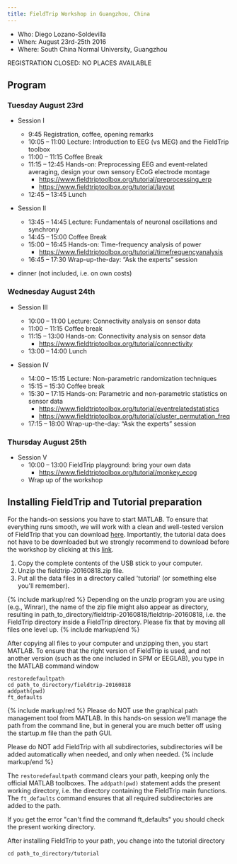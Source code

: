 ```yaml
---
title: FieldTrip Workshop in Guangzhou, China
---
```


- Who: Diego Lozano-Soldevilla
- When: August 23rd-25th 2016
- Where: South China Normal University, Guangzhou

REGISTRATION CLOSED: NO PLACES AVAILABLE

## Program

### Tuesday August 23rd

- Session I

  - 9:45 Registration, coffee, opening remarks
  - 10:05 – 11:00 Lecture: Introduction to EEG (vs MEG) and the FieldTrip toolbox
  - 11:00 – 11:15 Coffee Break
  - 11:15 – 12:45 Hands-on: Preprocessing EEG and event-related averaging, design your own sensory ECoG electrode montage
    - <https://www.fieldtriptoolbox.org/tutorial/preprocessing_erp>
    - <https://www.fieldtriptoolbox.org/tutorial/layout>
  - 12:45 – 13:45 Lunch

- Session II

  - 13:45 – 14:45 Lecture: Fundamentals of neuronal oscillations and synchrony
  - 14:45 – 15:00 Coffee Break
  - 15:00 – 16:45 Hands-on: Time-frequency analysis of power
    - <https://www.fieldtriptoolbox.org/tutorial/timefrequencyanalysis>
  - 16:45 – 17:30 Wrap-up-the-day: “Ask the experts” session

- dinner (not included, i.e. on own costs)

### Wednesday August 24th

- Session III

  - 10:00 – 11:00 Lecture: Connectivity analysis on sensor data
  - 11:00 – 11:15 Coffee break
  - 11:15 – 13:00 Hands-on: Connectivity analysis on sensor data
    - <https://www.fieldtriptoolbox.org/tutorial/connectivity>
  - 13:00 – 14:00 Lunch

- Session IV
  - 14:00 – 15:15 Lecture: Non-parametric randomization techniques
  - 15:15 – 15:30 Coffee break
  - 15:30 – 17:15 Hands-on: Parametric and non-parametric statistics on sensor data
    - <https://www.fieldtriptoolbox.org/tutorial/eventrelatedstatistics>
    - <https://www.fieldtriptoolbox.org/tutorial/cluster_permutation_freq>
  - 17:15 – 18:00 Wrap-up-the-day: “Ask the experts” session

### Thursday August 25th

- Session V
  - 10:00 – 13:00 FieldTrip playground: bring your own data
    - <https://www.fieldtriptoolbox.org/tutorial/monkey_ecog>
  - Wrap up of the workshop

## Installing FieldTrip and Tutorial preparation

For the hands-on sessions you have to start MATLAB. To ensure that everything runs smooth, we will work with a clean and well-tested version of FieldTrip that you can download [here](https://download.fieldtriptoolbox.org/fieldtrip-20160818.zip). Importantly, the tutorial data does not have to be
downloaded but we strongly recommend to download before the workshop by clicking at this [link](https://www.dropbox.com/s/0sqv44taxhjbsqk/data_tutorials.rar?dl=0).

1.  Copy the complete contents of the USB stick to your computer.
2.  Unzip the fieldtrip-20160818.zip file.
3.  Put all the data files in a directory called 'tutorial' (or something else you'll remember).

{% include markup/red %}
Depending on the unzip program you are using (e.g., Winrar), the name of the zip file might also appear as directory, resulting in path_to_directory/fieldtrip-20160818/fieldtrip-20160818, i.e. the FieldTrip directory inside a FieldTrip directory. Please fix that by moving all files one level up.
{% include markup/end %}

After copying all files to your computer and unzipping then, you start MATLAB. To ensure that the right version of FieldTrip is used, and not another version (such as the one included in SPM or EEGLAB), you type in the MATLAB command window

    restoredefaultpath
    cd path_to_directory/fieldtrip-20160818
    addpath(pwd)
    ft_defaults

{% include markup/red %}
Please do NOT use the graphical path management tool from MATLAB. In this hands-on session we'll manage the path from the command line, but in general you are much better off using the startup.m file than the path GUI.

Please do NOT add FieldTrip with all subdirectories, subdirectories will be added automatically when needed, and only when needed.
{% include markup/end %}

The `restoredefaultpath` command clears your path, keeping only the official MATLAB toolboxes. The `addpath(pwd)` statement adds the present working directory, i.e. the directory containing the FieldTrip main functions. The `ft_defaults` command ensures that all required subdirectories are added to the path.

If you get the error "can't find the command ft_defaults" you should check the present working directory.

After installing FieldTrip to your path, you change into the tutorial directory

    cd path_to_directory/tutorial
